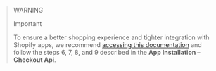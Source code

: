> WARNING
>
> Important
>
> To ensure a better shopping experience and tighter integration with Shopify apps, we recommend [accessing this documentation](https://developers.ebanxpagamentos.com/getting-started/extensions-and-plugins/shopify-plugin/shopify-plugin-instalacao/?rtt) and follow the steps 6, 7, 8, and 9 described in the **App Installation – Checkout Api**. 